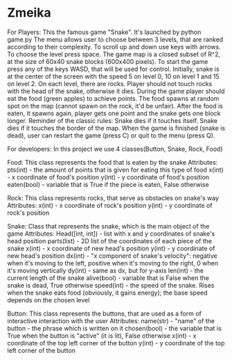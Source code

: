 # Zmeika
For Players:
This the famous game "Snake".
It's launched by python game.py
The menu allows user to choose between 3 levels, that are ranked according to their complexity. To scroll up and down use keys with arrows.
To choose the level press space.
The game map is a closed subset of R^2, at the size of 60x40 snake blocks (600x400 pixels). To start the game press any of the keys WASD, that will be used for 
control. Initially, snake is at the center of the screen with the speed 5 on level 0, 10 on level 1 and 15 on level 2.
On each level, there are rocks. Player should not touch rocks with the head of the snake, otherwise it dies.
During the game player should eat the food (green apples) to achieve points.
The food spawns at random spot on the map (cannot spawn on the rock, it'd be unfair). After the food is eaten, it spawns again, player gets one point and the snake
gets one block longer. 
Reminder of the classic rules:
  Snake dies if it touches itself.
  Snake dies if it touches the border of the map.
When the game is finished (snake is dead), user can restart the game (press C) or quit to the menu (press Q).

For developers:
In this project we use 4 classes(Button, Snake, Rock, Food)

Food:
     This class represents the food that is eaten by the snake
     Attributes:
                   pts(int) - the amount of points that is given for eating this type of food
                   x(int) - x coordinate of food's position
                   y(int) - y coordinate of food's position
                   eaten(bool) - variable that is True if the piece is eaten, False otherwise
    
Rock:
     This class represents rocks, that serve as obstacles on snake's way
     Attributes:   x(int) - x coordinate of rock's position
                   y(int) - y coordinate of rock's position  
    
Snake:
     Class that represents the snake, which is the main object of the game
     Attributes:   Head([int, int]) - list with x and y coordinates of snake's head position
                   parts(list) - 2D list of the coordinates of each piece of the snake
                   x(int) - x coordinate of new head's position
                   y(int) - y coordinate of new head's position
                   dx(int) - "x component of snake's velocity": negative when it's moving to the left,
                                                                positive when it's moving to the right,
                                                                0 when it's moving vertically
                   dy(int) - same as dx, but for y-axis
                   len(int) - the current length of the snake
                   alive(bool) - variable that is False when the snake is dead, True otherwise
                   speed(int) - the speed of the snake. Rises when the snake eats food (obviously, it gains energy);
                                the base speed depends on the chosen level
    
Button:
     This class represents the buttons, that are used as a form of interactive interaction with the user
     Attributes:   name(str) - "name" of the button - the phrase which is written on it
                   chosen(bool) - the variable that is True when the button is "active" (it is lit), False otherwise
                   x(int) - x coordinate of the top left corner of the button
                   y(int) - y coordinate of the top left corner of the button    
